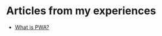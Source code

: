 # Articles from my experiences
- [What is PWA?](https://github.com/softyak/articles/blob/main/what-is-pwa.md)
